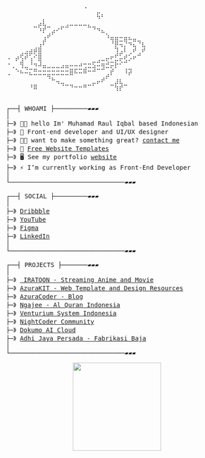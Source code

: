 <pre>
⠀⠀⠀⠀⠀⠀⠀⠀⠀⠀⠀⠀⠀⠀⠀⠀⠀⠈⠀⠀⣀⠀⠀⠀⠀⠀⠀⠀⠀⠀⠀⠀
⠀⠀⠀⠀⠀⠀⠀⠀⡀⠀⠀⠀⠀⠀⠀⠀⠀⠀⠀⠀⠳⠃⠀⠀⠀⠀⠀⠀⠀⠀⠀⠀
⠀⠀⠀⠀⠀⠀⣀⡴⢧⣀⠀⠀⣀⣠⠤⠤⠤⠤⣄⣀⠀⠀⠀⠀⠀⠀⠀⠀⠀⠀⠀⠀
⠀⠀⠀⠀⠀⠀⠀⠘⠏⢀⡴⠊⠁⠀⠀⠀⠀⠀⠀⠈⠙⠦⡀⠀⠀⠀⠀⠀⠀⠀⠀⠀
⠀⠀⠀⠀⠀⠀⠀⠀⣰⠋⠀⠀⠀⠀⠀⠀⠀⠀⠀⠀⠀⠀⠘⢶⣶⣒⣶⠦⣤⣀⠀⠀
⠀⠀⠀⠀⠀⠀⢀⣰⠃⠀⠀⠀⠀⠀⠀⠀⠀⠀⠀⠀⠀⠀⠀⠈⣟⠲⡌⠙⢦⠈⢧⠀
⠀⠀⠀⣠⢴⡾⢟⣿⠀⠀⠀⠀⠀⠀⠀⠀⠀⠀⠀⠀⠀⠀⠀⠀⣸⡴⢃⡠⠋⣠⠋⠀
⠐⠀⠞⣱⠋⢰⠁⢿⠀⠀⠀⠀⠀⠀⠀⠀⠀⠀⠀⣀⣠⠤⢖⣋⡥⢖⣫⠔⠋⠀⠀⠀
⠈⠠⡀⠹⢤⣈⣙⠚⠶⠤⠤⠤⠴⠶⣒⣒⣚⣩⠭⢵⣒⣻⠭⢖⠏⠁⢀⣀⠀⠀⠀⠀
⠠⠀⠈⠓⠒⠦⠭⠭⠭⣭⠭⠭⠭⠭⠿⠓⠒⠛⠉⠉⠀⠀⣠⠏⠀⠀⠘⠞⠀⠀⠀⠀
⠀⠀⠀⠀⠀⠀⠀⠀⠀⠈⠓⢤⣀⠀⠀⠀⠀⠀⠀⣀⡤⠞⠁⠀⣰⣆⠀⠀⠀⠀⠀⠀
⠀⠀⠀⠀⠀⠘⠿⠀⠀⠀⠀⠀⠈⠉⠙⠒⠒⠛⠉⠁⠀⠀⠀⠉⢳⡞⠉⠀⠀⠀⠀⠀
⠀⠀⠀⠀⠀⠀⠀⠀⠀⠀⠀⠀⠀⠀⠀⠀⠀⠀⠀⠀⠀⠀⠀⠀⠀⠀⠀⠀⠀⠀⠀⠀

┌──┤ WHOAMI ├─────────▰▰▰
│
├─》 🙌🏻 hello Im' Muhamad Raul Iqbal based Indonesian
├─》 🚀 Front-end developer and UI/UX designer
├─》 🙌🏻 want to make something great? <a href="https://rauliqbal.my.id/contact">contact me</a>
├─》 💾 <a href="https://azurakit.vercel.app/">Free Website Templates</a>
├─》 🖥️ See my portfolio <a href="https://rauliqbal.my.id">website</a>
├─》 ⚡ I’m currently working as Front-End Developer
│
└───────────────────────────────▰▰▰

┌──┤ SOCIAL ├─────────▰▰▰
│
├─》 <a href="https://dribbble.com/Rauliqbal">Dribbble</a>
├─》 <a href="https://www.youtube.com/@rauliqbal">YouTube</a>
├─》 <a href="https://www.figma.com/@rauliqbal">Figma</a>
├─》 <a href="https://www.linkedin.com/in/muhamad-raul-iqbal/">LinkedIn</a>
│
└───────────────────────────────▰▰▰

┌──┤ PROJECTS ├───────▰▰▰
│
├─》 <a href="https://iratoon.vercel.app"> IRATOON - Streaming Anime and Movie</a> 
├─》 <a href="https://azurakit.vercel.app/">AzuraKIT - Web Template and Design Resources</a>
├─》 <a href="http://azuracoder.vercel.app/articles/">AzuraCoder - Blog</a>
├─》 <a href="https://www.ngajee.web.id/">Ngajee - Al Quran Indonesia</a>
├─》 <a href="https://www.vensys.co.id/">Venturium System Indonesia</a>
├─》 <a href="https://nightcoder-website.vercel.app/">NightCoder Community</a>
├─》 <a href="https://dokumo.id/">Dokumo AI Cloud</a>
├─》 <a href="https://adhijayapersada.vercel.app/">Adhi Jaya Persada - Fabrikasi Baja</a>
│
└───────────────────────────────▰▰▰
</pre>
<div align="center">
<img height="200" src="./GitHub.png" />
</div>
